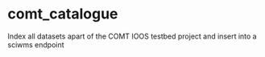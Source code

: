 comt_catalogue
==============

Index all datasets apart of the COMT IOOS testbed project and insert into a sciwms endpoint
